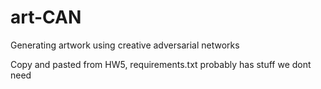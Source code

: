 # art-CAN
Generating artwork using creative adversarial networks

Copy and pasted from HW5, requirements.txt probably has stuff we dont need